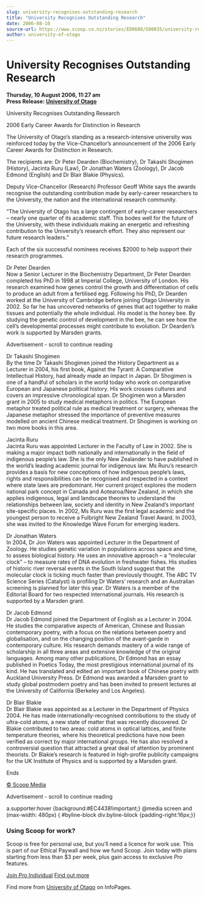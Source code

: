 ```yaml
---
slug: university-recognises-outstanding-research
title: "University Recognises Outstanding Research"
date: 2006-08-10
source-url: https://www.scoop.co.nz/stories/ED0608/S00035/university-recognises-outstanding-research.htm
author: university-of-otago
---
```

University Recognises Outstanding Research
==========================================

**Thursday, 10 August 2006, 11:27 am**  
**Press Release: [University of Otago](https://info.scoop.co.nz/University_of_Otago)**

University Recognises Outstanding Research

2006 Early Career Awards for Distinction in Research

  
The University of Otago’s standing as a research-intensive university was reinforced today by the Vice-Chancellor’s announcement of the 2006 Early Career Awards for Distinction in Research.

The recipients are: Dr Peter Dearden (Biochemistry), Dr Takashi Shogimen (History), Jacinta Ruru (Law), Dr Jonathan Waters (Zoology), Dr Jacob Edmond (English) and Dr Blair Blakie (Physics).

Deputy Vice-Chancellor (Research) Professor Geoff White says the awards recognise the outstanding contribution made by early-career researchers to the University, the nation and the international research community.

“The University of Otago has a large contingent of early-career researchers – nearly one quarter of its academic staff. This bodes well for the future of the University, with these individuals making an energetic and refreshing contribution to the University’s research effort. They also represent our future research leaders.”

Each of the six successful nominees receives $2000 to help support their research programmes.

  
Dr Peter Dearden  
Now a Senior Lecturer in the Biochemistry Department, Dr Peter Dearden completed his PhD in 1998 at Imperial College, University of London. His research examined how genes control the growth and differentiation of cells to produce an adult from a fertilised egg. Following his PhD, Dr Dearden worked at the University of Cambridge before joining Otago University in 2002. So far he has uncovered networks of genes that act together to make tissues and potentially the whole individual. His model is the honey bee. By studying the genetic control of development in the bee, he can see how the cell’s developmental processes might contribute to evolution. Dr Dearden’s work is supported by Marsden grants.

Advertisement - scroll to continue reading





Dr Takashi Shogimen  
By the time Dr Takashi Shogimen joined the History Department as a Lecturer in 2004, his first book, Against the Tyrant: A Comparative Intellectual History, had already made an impact in Japan. Dr Shogimen is one of a handful of scholars in the world today who work on comparative European and Japanese political history. His work crosses cultures and covers an impressive chronological span. Dr Shogimen won a Marsden grant in 2005 to study medical metaphors in politics. The European metaphor treated political rule as medical treatment or surgery, whereas the Japanese metaphor stressed the importance of preventive measures modelled on ancient Chinese medical treatment. Dr Shogimen is working on two more books in this area.

Jacinta Ruru  
Jacinta Ruru was appointed Lecturer in the Faculty of Law in 2002. She is making a major impact both nationally and internationally in the field of indigenous people’s law. She is the only New Zealander to have published in the world’s leading academic journal for indigenous law. Ms Ruru’s research provides a basis for new conceptions of how indigenous people’s laws, rights and responsibilities can be recognised and respected in a context where state laws are predominant. Her current project explores the modern national park concept in Canada and Aotearoa/New Zealand, in which she applies indigenous, legal and landscape theories to understand the relationships between law, society and identity in New Zealand’s important site-specific places. In 2002, Ms Ruru was the first legal academic and the youngest person to receive a Fulbright New Zealand Travel Award. In 2003, she was invited to the Knowledge Wave Forum for emerging leaders.

Dr Jonathan Waters  
In 2004, Dr Jon Waters was appointed Lecturer in the Department of Zoology. He studies genetic variation in populations across space and time, to assess biological history. He uses an innovative approach – a “molecular clock” – to measure rates of DNA evolution in freshwater fishes. His studies of historic river reversal events in the South Island suggest that the molecular clock is ticking much faster than previously thought. The ABC TV Science Series (Catalyst) is profiling Dr Waters’ research and an Australian screening is planned for later this year. Dr Waters is a member of the Editorial Board for two respected international journals. His research is supported by a Marsden grant.

Dr Jacob Edmond  
Dr Jacob Edmond joined the Department of English as a Lecturer in 2004. He studies the comparative aspects of American, Chinese and Russian contemporary poetry, with a focus on the relations between poetry and globalisation, and on the changing position of the avant-garde in contemporary culture. His research demands mastery of a wide range of scholarship in all three areas and extensive knowledge of the original languages. Among many other publications, Dr Edmond has an essay published in Poetics Today, the most prestigious international journal of its kind. He has translated and edited an important book of Chinese poetry with Auckland University Press. Dr Edmond was awarded a Marsden grant to study global postmodern poetry and has been invited to present lectures at the University of California (Berkeley and Los Angeles).

Dr Blair Blakie  
Dr Blair Blakie was appointed as a Lecturer in the Department of Physics 2004. He has made internationally-recognised contributions to the study of ultra-cold atoms, a new state of matter that was recently discovered. Dr Blakie contributed to two areas: cold atoms in optical lattices, and finite temperature theories, where his theoretical predictions have now been verified as correct by major international groups. He has also resolved a controversial question that attracted a great deal of attention by prominent theorists. Dr Blakie’s research is featured in high-profile publicity campaigns for the UK Institute of Physics and is supported by a Marsden grant.

Ends  

[© Scoop Media](http://www.scoop.co.nz/about/terms.html)  

Advertisement - scroll to continue reading



a.supporter:hover {background:#EC4438!important;} @media screen and (max-width: 480px) { #byline-block div.byline-block {padding-right:16px;}}

### Using Scoop for work?

Scoop is free for personal use, but you’ll need a licence for work use. This is part of our Ethical Paywall and how we fund Scoop. Join today with plans starting from less than $3 per week, plus gain access to exclusive _Pro_ features.  
  
[Join Pro Individual](https://pro.scoop.co.nz/Individual/?from=ProIn24) [Find out more](https://pro.scoop.co.nz/using-scoop-for-work/?from=ProIn24)

Find more from [University of Otago](https://info.scoop.co.nz/University_of_Otago) on InfoPages.